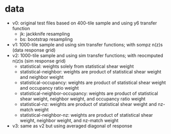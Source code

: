 # data

- v0: original test files based on 400-tile sample and using y6 transfer function
    - jk: jackknife resampling
    - bs: bootstrap resampling
- v1: 1000-tile sample and using sim transfer functions; with sompz n(z)s (data response grid)
- v2: 1000-tile sample and using sim transfer functions; with reocmputed n(z)s (sim response grid)
    - statistical: weights solely from statistical shear weight
    - statistical-neighbor: weights are product of statistical shear weight and neighbor weight
    - statistical-occupancy: weights are product of statistical shear weight and occupancy ratio weight
    - statistical-neighbor-occupancy: weights are product of statistical shear weight, neighbor weight, and occupancy ratio weight
    - statistical-nz: weights are product of statistical shear weight and nz-match weight
    - statistical-neighbor-nz: weights are product of statistical shear weight, neighbor weight, and nz-match weight
- v3: same as v2 but using averaged diagonal of response